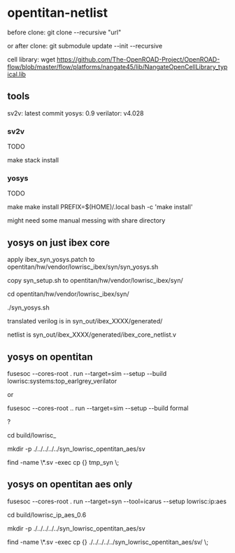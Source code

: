 # opentitan-netlist

before clone:
git clone --recursive "url"

or after clone:
git submodule update --init --recursive

cell library: wget https://github.com/The-OpenROAD-Project/OpenROAD-flow/blob/master/flow/platforms/nangate45/lib/NangateOpenCellLibrary_typical.lib

## tools

sv2v: latest commit
yosys: 0.9
verilator: v4.028

### sv2v

TODO

make
stack install

### yosys

TODO

make
make install
PREFIX=$(HOME)/.local bash -c 'make install'

might need some manual messing with share directory

## yosys on just ibex core

apply ibex_syn_yosys.patch to opentitan/hw/vendor/lowrisc_ibex/syn/syn_yosys.sh

copy syn_setup.sh to opentitan/hw/vendor/lowrisc_ibex/syn/

cd opentitan/hw/vendor/lowrisc_ibex/syn/

./syn_yosys.sh

translated verilog is in syn_out/ibex_XXXX/generated/

netlist is syn_out/ibex_XXXX/generated/ibex_core_netlist.v

## yosys on opentitan

fusesoc --cores-root . run --target=sim --setup --build lowrisc:systems:top_earlgrey_verilator 

or 

fusesoc --cores-root .. run --target=sim --setup --build formal

?

cd build/lowrisc_

mkdir -p ./../../../../syn_lowrisc_opentitan_aes/sv

find -name \\*.sv -exec cp {} tmp_syn \\;

## yosys on opentitan aes only

fusesoc --cores-root . run --target=syn --tool=icarus --setup lowrisc:ip:aes

cd build/lowrisc_ip_aes_0.6

mkdir -p ./../../../../syn_lowrisc_opentitan_aes/sv

find -name \\*.sv -exec cp {} ./../../../../syn_lowrisc_opentitan_aes/sv/ \\;
